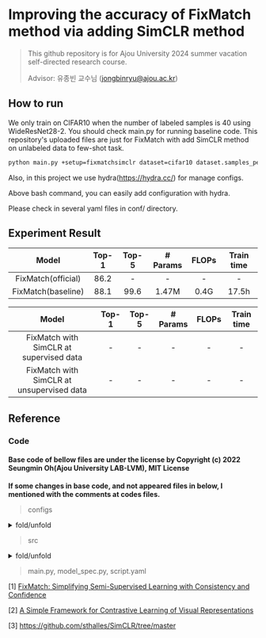 # Improving the accuracy of FixMatch method via adding SimCLR method

> This github repository is for Ajou University 2024 summer vacation self-directed research course.
> 
> Advisor: 유종빈 교수님 (jongbinryu@ajou.ac.kr)

## How to run

We only train on CIFAR10 when the number of labeled samples is 40 using WideResNet28-2.
You should check main.py for running baseline code.
This repository's uploaded files are just for FixMatch with add SimCLR method on unlabeled data to few-shot task.

```bash
python main.py +setup=fixmatchsimclr dataset=cifar10 dataset.samples_per_class=4 gpu=6 name=FixMatchSimCLR_UL
```

Also, in this project we use hydra(https://hydra.cc/) for manage configs.

Above bash command, you can easily add configuration with hydra.

Please check in several yaml files in conf/ directory. 

## Experiment Result

|       Model        | Top-1 | Top-5 | # Params | FLOPs | Train time |
|:------------------:|:-----:|:-----:|:--------:|:-----:|:----------:|
| FixMatch(official) | 86.2  |   -   |    -     |   -   |     -      |
| FixMatch(baseline) | 88.1  | 99.6  |  1.47M   | 0.4G  |   17.5h    |


|                   Model                   | Top-1 | Top-5 | # Params | FLOPs | Train time |
|:-----------------------------------------:|:-----:|:-----:|:--------:|:-----:|:----------:|
|  FixMatch with SimCLR at supervised data  |   -   |   -   |    -     |   -   |     -      |
| FixMatch with SimCLR at unsupervised data |   -   |   -   |    -     |   -   |     -      |

## Reference

### Code

#### Base code of bellow files are under the license by Copyright (c) 2022 Seungmin Oh(Ajou University LAB-LVM), MIT License

**If some changes in base code, and not appeared files in below, I mentioned with the comments at codes files.**

> configs
<details>
<summary>fold/unfold</summary>

> - dataset
>> - augmentation
>>> - base_augmentation.yaml
>> - cifar10.yaml, cifar100.yaml, imagenet.yaml
> - info
>> - info.yaml
> - model
>> - base_model.yaml, wrn.yaml
> - setup
>> - fixmatch.yaml, resnet50_cifar.yaml
> - train
>> - optimizer
>>> - adamw.yaml, base_optim.yaml, lamb.yaml, lion.yaml, sgd.yaml
>> - scheduler
>>> - base_scheduler.yaml, cosine.yaml, multistep.yaml, onecyclelr.yaml
>> - base_train.yaml
> - config.yaml

</details> 

> src

<details>
<summary>fold/unfold</summary>

> - data
>> - \_\_init\_\_.py, dataloader.py, dataset.py, randaug.py, transforms.py
> - engine
>> - \_\_init\_\_.py, base_engine.py, fixmatch_engine.py
> - initialize
>> - \_\_init\_\_.py, callback.py, factory.py, initial_setting.py, logger.py
> - misc
>> - \_\_init\_\_.py, metadata.py, pretty_print.py
> - models
>> - \_\_init\_\_.py, for_cifar.py, my_model.py, wide_resnet.py
> - utils
>> - \_\_init\_\_.py, load_checkpoint.py
> - \_\_init\_\_.py


</details>

> main.py, model_spec.py, script.yaml

[1] [FixMatch: Simplifying Semi-Supervised Learning with Consistency and Confidence](https://arxiv.org/pdf/2001.07685)

[2] [A Simple Framework for Contrastive Learning of Visual Representations](https://arxiv.org/pdf/2002.05709)

[3] https://github.com/sthalles/SimCLR/tree/master
